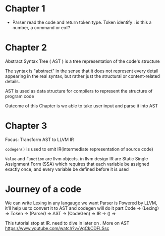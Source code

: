 # Chapter 1
- Parser read the code and return token type. Token identify : is this a number, a command or eof?

# Chapter 2
Abstract Syntax Tree ( AST ) is a tree representation of the code's structure

The syntax is "abstract" in the sense that it does not represent every detail appearing in the real syntax, but rather just the structural or content-related details.

AST is used as data structure for compilers to represent the structure of program code

Outcome of this Chapter is we able to take user input and parse it into AST

# Chapter 3
Focus: Transform AST to LLVM IR

`codegen()` is used to emit IR(intermediate representation of source code)

`Value` and `Function` are llvm objects. in llvm design IR are Static Single Assignment Form (SSA) which requires that each variable be assigned exactly once, and every variable be defined before it is used



# Journey of a code


We can write Lexing in any langauge we want
Parser is Powered by LLVM, it'll help us to convert it to AST and codegen will do it part
Code 
-> (Lexing) => Token
-> (Parser) => AST
-> (CodeGen) => IR
-> () => 

This tutorial stop at IR. need to dive in later on .
More on AST https://www.youtube.com/watch?v=VqCkCDFLSsc

























